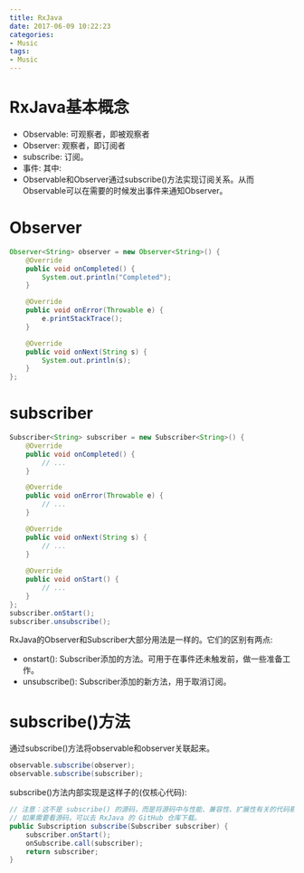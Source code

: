 ```yaml
---
title: RxJava
date: 2017-06-09 10:22:23
categories:
- Music
tags:
- Music
---
```



# RxJava基本概念
* Observable: 可观察者，即被观察者
* Observer: 观察者，即订阅者
* subscribe: 订阅。
* 事件:
其中:
* Observable和Observer通过subscribe()方法实现订阅关系。从而Observable可以在需要的时候发出事件来通知Observer。






# Observer
```java
Observer<String> observer = new Observer<String>() {
    @Override
    public void onCompleted() {
        System.out.println("Completed");
    }

    @Override
    public void onError(Throwable e) {
        e.printStackTrace();
    }

    @Override
    public void onNext(String s) {
        System.out.println(s);
    }
};
```

# subscriber
```java
Subscriber<String> subscriber = new Subscriber<String>() {
    @Override
    public void onCompleted() {
        // ...
    }

    @Override
    public void onError(Throwable e) {
        // ...
    }

    @Override
    public void onNext(String s) {
        // ...
    } 
    
    @Override
    public void onStart() {
        // ...
    }
};
subscriber.onStart();
subscriber.unsubscribe();
```
RxJava的Observer和Subscriber大部分用法是一样的。它们的区别有两点:
* onstart(): Subscriber添加的方法。可用于在事件还未触发前，做一些准备工作。
* unsubscribe(): Subscriber添加的新方法，用于取消订阅。

# subscribe()方法
通过subscribe()方法将observable和observer关联起来。
```java
observable.subscribe(observer);
observable.subscribe(subscriber);
```

subscribe()方法内部实现是这样子的(仅核心代码):
```java
// 注意：这不是 subscribe() 的源码，而是将源码中与性能、兼容性、扩展性有关的代码剔除后的核心代码。
// 如果需要看源码，可以去 RxJava 的 GitHub 仓库下载。
public Subscription subscribe(Subscriber subscriber) {
    subscriber.onStart();
    onSubscribe.call(subscriber);
    return subscriber;
}
```





